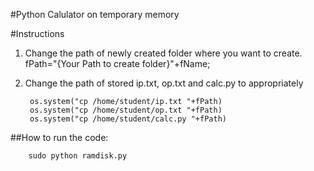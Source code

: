 #Python Calulator on temporary memory

#Instructions
1. Change the path of newly created folder where you want to create.
		fPath="{Your Path to create folder}"+fName;

2. Change the path of stored ip.txt, op.txt and calc.py to appropriately

		os.system("cp /home/student/ip.txt "+fPath)
		os.system("cp /home/student/op.txt "+fPath)
		os.system("cp /home/student/calc.py "+fPath)

##How to run the code:


		sudo python ramdisk.py




